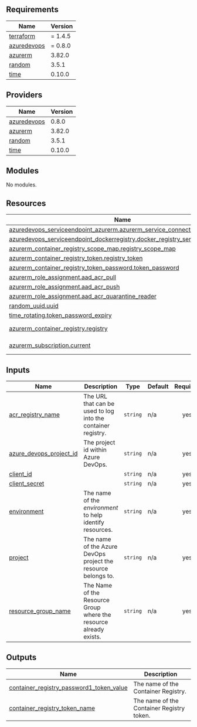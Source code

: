 <!-- BEGINNING OF PRE-COMMIT-TERRAFORM DOCS HOOK --->
## Requirements

| Name | Version |
|------|---------|
| <a name="requirement_terraform"></a> [terraform](#requirement\_terraform) | = 1.4.5 |
| <a name="requirement_azuredevops"></a> [azuredevops](#requirement\_azuredevops) | = 0.8.0 |
| <a name="requirement_azurerm"></a> [azurerm](#requirement\_azurerm) | 3.82.0 |
| <a name="requirement_random"></a> [random](#requirement\_random) | 3.5.1 |
| <a name="requirement_time"></a> [time](#requirement\_time) | 0.10.0 |

## Providers

| Name | Version |
|------|---------|
| <a name="provider_azuredevops"></a> [azuredevops](#provider\_azuredevops) | 0.8.0 |
| <a name="provider_azurerm"></a> [azurerm](#provider\_azurerm) | 3.82.0 |
| <a name="provider_random"></a> [random](#provider\_random) | 3.5.1 |
| <a name="provider_time"></a> [time](#provider\_time) | 0.10.0 |

## Modules

No modules.

## Resources

| Name | Type |
|------|------|
| [azuredevops_serviceendpoint_azurerm.azurerm_service_connection](https://registry.terraform.io/providers/microsoft/azuredevops/0.8.0/docs/resources/serviceendpoint_azurerm) | resource |
| [azuredevops_serviceendpoint_dockerregistry.docker_registry_service_connection](https://registry.terraform.io/providers/microsoft/azuredevops/0.8.0/docs/resources/serviceendpoint_dockerregistry) | resource |
| [azurerm_container_registry_scope_map.registry_scope_map](https://registry.terraform.io/providers/hashicorp/azurerm/3.82.0/docs/resources/container_registry_scope_map) | resource |
| [azurerm_container_registry_token.registry_token](https://registry.terraform.io/providers/hashicorp/azurerm/3.82.0/docs/resources/container_registry_token) | resource |
| [azurerm_container_registry_token_password.token_password](https://registry.terraform.io/providers/hashicorp/azurerm/3.82.0/docs/resources/container_registry_token_password) | resource |
| [azurerm_role_assignment.aad_acr_pull](https://registry.terraform.io/providers/hashicorp/azurerm/3.82.0/docs/resources/role_assignment) | resource |
| [azurerm_role_assignment.aad_acr_push](https://registry.terraform.io/providers/hashicorp/azurerm/3.82.0/docs/resources/role_assignment) | resource |
| [azurerm_role_assignment.aad_acr_quarantine_reader](https://registry.terraform.io/providers/hashicorp/azurerm/3.82.0/docs/resources/role_assignment) | resource |
| [random_uuid.uuid](https://registry.terraform.io/providers/hashicorp/random/3.5.1/docs/resources/uuid) | resource |
| [time_rotating.token_password_expiry](https://registry.terraform.io/providers/hashicorp/time/0.10.0/docs/resources/rotating) | resource |
| [azurerm_container_registry.registry](https://registry.terraform.io/providers/hashicorp/azurerm/3.82.0/docs/data-sources/container_registry) | data source |
| [azurerm_subscription.current](https://registry.terraform.io/providers/hashicorp/azurerm/3.82.0/docs/data-sources/subscription) | data source |

## Inputs

| Name | Description | Type | Default | Required |
|------|-------------|------|---------|:--------:|
| <a name="input_acr_registry_name"></a> [acr\_registry\_name](#input\_acr\_registry\_name) | The URL that can be used to log into the container registry. | `string` | n/a | yes |
| <a name="input_azure_devops_project_id"></a> [azure\_devops\_project\_id](#input\_azure\_devops\_project\_id) | The project id within Azure DevOps. | `string` | n/a | yes |
| <a name="input_client_id"></a> [client\_id](#input\_client\_id) |  | `string` | n/a | yes |
| <a name="input_client_secret"></a> [client\_secret](#input\_client\_secret) |  | `string` | n/a | yes |
| <a name="input_environment"></a> [environment](#input\_environment) | The name of the _environment_ to help identify resources. | `string` | n/a | yes |
| <a name="input_project"></a> [project](#input\_project) | The name of the Azure DevOps project the resource belongs to. | `string` | n/a | yes |
| <a name="input_resource_group_name"></a> [resource\_group\_name](#input\_resource\_group\_name) | The Name of the Resource Group where the resource already exists. | `string` | n/a | yes |

## Outputs

| Name | Description |
|------|-------------|
| <a name="output_container_registry_password1_token_value"></a> [container\_registry\_password1\_token\_value](#output\_container\_registry\_password1\_token\_value) | The name of the Container Registry. |
| <a name="output_container_registry_token_name"></a> [container\_registry\_token\_name](#output\_container\_registry\_token\_name) | The name of the Container Registry token. |
<!-- END OF PRE-COMMIT-TERRAFORM DOCS HOOK --->
